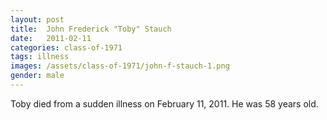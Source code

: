 ```yaml
---
layout: post
title:  John Frederick "Toby" Stauch
date:   2011-02-11
categories: class-of-1971
tags: illness
images: /assets/class-of-1971/john-f-stauch-1.png
gender: male
---
```

Toby died from a sudden illness on February 11, 2011. He was 58 years old.
